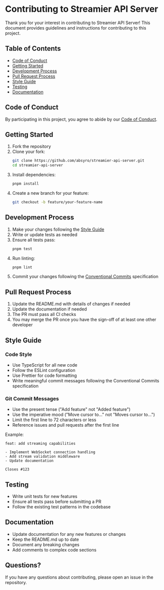# Contributing to Streamier API Server

Thank you for your interest in contributing to Streamier API Server! This document provides guidelines and instructions for contributing to this project.

## Table of Contents

- [Code of Conduct](#code-of-conduct)
- [Getting Started](#getting-started)
- [Development Process](#development-process)
- [Pull Request Process](#pull-request-process)
- [Style Guide](#style-guide)
- [Testing](#testing)
- [Documentation](#documentation)

## Code of Conduct

By participating in this project, you agree to abide by our [Code of Conduct](CODE_OF_CONDUCT.md).

## Getting Started

1. Fork the repository
2. Clone your fork:
   ```bash
   git clone https://github.com/absyro/streamier-api-server.git
   cd streamier-api-server
   ```
3. Install dependencies:
   ```bash
   pnpm install
   ```
4. Create a new branch for your feature:
   ```bash
   git checkout -b feature/your-feature-name
   ```

## Development Process

1. Make your changes following the [Style Guide](#style-guide)
2. Write or update tests as needed
3. Ensure all tests pass:
   ```bash
   pnpm test
   ```
4. Run linting:
   ```bash
   pnpm lint
   ```
5. Commit your changes following the [Conventional Commits](https://www.conventionalcommits.org/) specification

## Pull Request Process

1. Update the README.md with details of changes if needed
2. Update the documentation if needed
3. The PR must pass all CI checks
4. You may merge the PR once you have the sign-off of at least one other developer

## Style Guide

### Code Style

- Use TypeScript for all new code
- Follow the ESLint configuration
- Use Prettier for code formatting
- Write meaningful commit messages following the Conventional Commits specification

### Git Commit Messages

- Use the present tense ("Add feature" not "Added feature")
- Use the imperative mood ("Move cursor to..." not "Moves cursor to...")
- Limit the first line to 72 characters or less
- Reference issues and pull requests after the first line

Example:

```
feat: add streaming capabilities

- Implement WebSocket connection handling
- Add stream validation middleware
- Update documentation

Closes #123
```

## Testing

- Write unit tests for new features
- Ensure all tests pass before submitting a PR
- Follow the existing test patterns in the codebase

## Documentation

- Update documentation for any new features or changes
- Keep the README.md up to date
- Document any breaking changes
- Add comments to complex code sections

## Questions?

If you have any questions about contributing, please open an issue in the repository.
